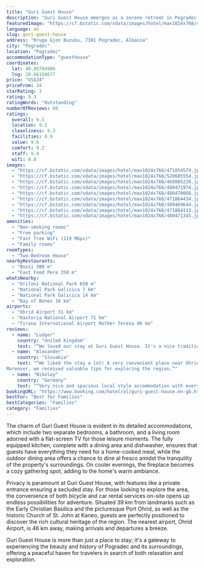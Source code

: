 ```yaml
---
title: "Guri Guest House"
description: "Guri Guest House emerges as a serene retreat in Pogradec, offering a unique blend of comfort and convenience for travelers seeking an escape near the enchanting Ohrid Lake Springs, just 7."
featuredImage: "https://cf.bstatic.com/xdata/images/hotel/max1024x768/471854574.jpg?k=fddd234bc53b87692e4e591203695d7ae3a36c53eca9106e9c4c252073d5198e&o=&hp=1"
language: en
slug: guri-guest-house
address: "Rruga Gjon Buzuku, 7301 Pogradec, Albania"
city: "Pogradec"
location: "Pogradec"
accommodationType: "guesthouse"
coordinates:
  lat: 40.89704906
  lng: 20.66194677
price: "US$34"
priceFrom: 34
starRating: 3
rating: 9.3
ratingWords: "Outstanding"
numberOfReviews: 60
ratings:
  overall: 9.3
  location: 9.2
  cleanliness: 9.3
  facilities: 8.9
  value: 9.6
  comfort: 9.2
  staff: 9.9
  wifi: 8.8
images:
  - "https://cf.bstatic.com/xdata/images/hotel/max1024x768/471854574.jpg?k=fddd234bc53b87692e4e591203695d7ae3a36c53eca9106e9c4c252073d5198e&o=&hp=1"
  - "https://cf.bstatic.com/xdata/images/hotel/max1024x768/520605554.jpg?k=dd2698d6c62c75afd0f9d9a07467723e17e258341cdf838195c7717ef4e05a0f&o=&hp=1"
  - "https://cf.bstatic.com/xdata/images/hotel/max1024x768/469805228.jpg?k=72cd43cd3d7b18686677fa4d41ea440589601dbef02958a7f927f55ce1fb05a6&o=&hp=1"
  - "https://cf.bstatic.com/xdata/images/hotel/max1024x768/480471974.jpg?k=150e0e61fde942ebc05a8a51385ef8ab8e8e05d033fd0e323bab4e31e95fd14a&o=&hp=1"
  - "https://cf.bstatic.com/xdata/images/hotel/max1024x768/480470866.jpg?k=ff201be38d66e39917f766e30177609362d87749fbf7061adfdfe8ae8f8d4b51&o=&hp=1"
  - "https://cf.bstatic.com/xdata/images/hotel/max1024x768/471864434.jpg?k=828c2bf714909480bc3ec4a0e2edd5a37b301686a64244afa5d3713e6597fb2c&o=&hp=1"
  - "https://cf.bstatic.com/xdata/images/hotel/max1024x768/480469644.jpg?k=db80df8904164c59263bbde70c51ff198aeda34eaa68df7dad0e1a38d8169278&o=&hp=1"
  - "https://cf.bstatic.com/xdata/images/hotel/max1024x768/471864113.jpg?k=fb7942eb0a318f8183d7974d370979a84694c67189016f0cadad7d3957a8c431&o=&hp=1"
  - "https://cf.bstatic.com/xdata/images/hotel/max1024x768/480471345.jpg?k=cd426cc46ee41c193d972b55c922c2e8aa122c85df89087702d05e780e8772a8&o=&hp=1"
amenities:
  - "Non-smoking rooms"
  - "Free parking"
  - "Fast free WiFi (119 Mbps)"
  - "Family rooms"
roomTypes:
  - "Two-Bedroom House"
nearbyRestaurants:
  - "Bossi 300 m"
  - "Fast Food Pere 350 m"
whatsNearby:
  - "Driloni National Park 650 m"
  - "National Park Galicica 7 km"
  - "National Park Galicica 14 km"
  - "Bay of Bones 16 km"
airports:
  - "Ohrid Airport 31 km"
  - "Kastoria National Airport 71 km"
  - "Tirana International Airport Mother Teresa 96 km"
reviews:
  - name: "Ludger"
    country: "United Kingdom"
    text: "“We loved our stay at Guri Guest House. It's a nice traditional flat with a separate living area and a small garden with private parking at the front. Perfect for our family of four. Natasha and her son Stuart were amazing hosts. We got treated to...”"
  - name: "Alexander"
    country: "Slovakia"
    text: "“We liked the stay a lot! A very convenient place near Ohrid lake. The accommodation was clean and spacious and most of all - we felt very welcome ;-)
Moreover, we received valuable tips for exploring the region.”"
  - name: "Nikolay"
    country: "Germany"
    text: "“Very nice and spacious local style accommodation with everything you need. Plus friendly hosts with great recommendations.”"
bookingURL: "https://www.booking.com/hotel/al/guri-guest-house.en-gb.html?aid=8035640"
bestFor: "Best for Families"
bestCategories: "Families"
category: "Families"
---
```


The charm of Guri Guest House is evident in its detailed accommodations, which include two separate bedrooms, a bathroom, and a living room adorned with a flat-screen TV for those leisure moments. The fully equipped kitchen, complete with a dining area and dishwasher, ensures that guests have everything they need for a home-cooked meal, while the outdoor dining area offers a chance to dine al fresco amidst the tranquility of the property's surroundings. On cooler evenings, the fireplace becomes a cozy gathering spot, adding to the home's warm ambiance.

Privacy is paramount at Guri Guest House, with features like a private entrance ensuring a secluded stay. For those looking to explore the area, the convenience of both bicycle and car rental services on-site opens up endless possibilities for adventure. Situated 39 km from landmarks such as the Early Christian Basilica and the picturesque Port Ohrid, as well as the historic Church of St. John at Kaneo, guests are perfectly positioned to discover the rich cultural heritage of the region. The nearest airport, Ohrid Airport, is 46 km away, making arrivals and departures a breeze.

Guri Guest House is more than just a place to stay; it's a gateway to experiencing the beauty and history of Pogradec and its surroundings, offering a peaceful haven for travelers in search of both relaxation and exploration.